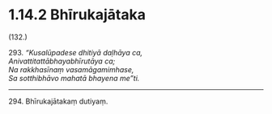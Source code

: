 

# 1.14.2 Bhīrukajātaka




(132.)

293\. _“Kusalūpadese dhitiyā daḷhāya ca,_  
_Anivattitattābhayabhīrutāya ca;_  
_Na rakkhasīnaṃ vasamāgamimhase,_  
_Sa sotthibhāvo mahatā bhayena me”ti._  


---

294\. Bhīrukajātakaṃ dutiyaṃ.





